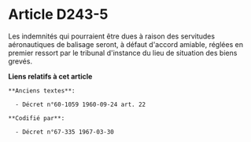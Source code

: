 # Article D243-5

Les indemnités qui pourraient être dues à raison des servitudes aéronautiques de balisage seront, à défaut d'accord amiable,
réglées en premier ressort par le tribunal d'instance du lieu de situation des biens grevés.

**Liens relatifs à cet article**

	**Anciens textes**:

	  - Décret n°60-1059 1960-09-24 art. 22

	**Codifié par**:

	  - Décret n°67-335 1967-03-30
